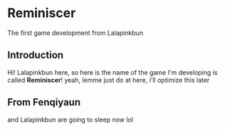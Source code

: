 # Reminiscer
The first game development from Lalapinkbun

## Introduction
Hi! Lalapinkbun here, so here is the name of the game I'm developing is called **Reminiscer**!
yeah, lemme just do at here, i'll optimize this later
## From Fenqiyaun
and Lalapinkbun are going to sleep now lol
